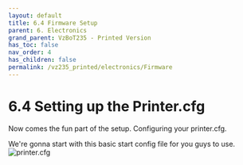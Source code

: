 ```yaml
---
layout: default
title: 6.4 Firmware Setup
parent: 6. Electronics
grand_parent: VzBoT235 - Printed Version
has_toc: false
nav_order: 4
has_children: false
permalink: /vz235_printed/electronics/Firmware
---
```


# 6.4 Setting up the Printer.cfg

Now comes the fun part of the setup. Configuring your printer.cfg.

We're gonna start with this basic start config file for you guys to use.
![printer.cfg](../../assets/images/manual/vz235_printed/electronics/Printer_config/printer.cfg)
